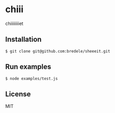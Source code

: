 
# chiii

  chiiiiiiiiet

## Installation

    $ git clone git@github.com:bredele/sheeeit.git

## Run examples

    $ node examples/test.js

## License

  MIT
